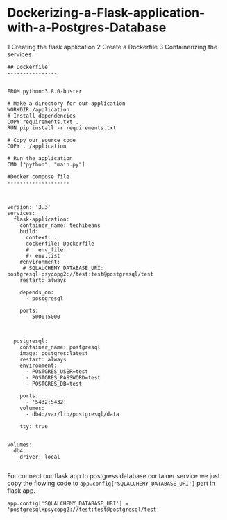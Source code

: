 # Dockerizing-a-Flask-application-with-a-Postgres-Database

1 Creating the flask application
2 Create a Dockerfile
3 Containerizing the services


```
## Dockerfile
----------------


FROM python:3.8.0-buster

# Make a directory for our application
WORKDIR /application
# Install dependencies
COPY requirements.txt .
RUN pip install -r requirements.txt

# Copy our source code
COPY . /application

# Run the application
CMD ["python", "main.py"]

```

```
#Docker compose file
--------------------



version: '3.3'
services:
  flask-application:
    container_name: techibeans
    build:
      context: .
      dockerfile: Dockerfile
      #   env_file:
      #- env.list
    #environment:  
     # SQLALCHEMY_DATABASE_URI: postgresql+psycopg2://test:test@postgresql/test
    restart: always
    
    depends_on:
      - postgresql
    
    ports:
      - 5000:5000  



  postgresql:
    container_name: postgresql 
    image: postgres:latest
    restart: always
    environment:
      - POSTGRES_USER=test
      - POSTGRES_PASSWORD=test
      - POSTGRES_DB=test

    ports:
      - '5432:5432'
    volumes: 
      - db4:/var/lib/postgresql/data

    tty: true
      

volumes:
  db4:
    driver: local   
    
 ```


For connect our flask app to postgress database container service  we just copy the flowing code to ``` app.config['SQLALCHEMY_DATABASE_URI'] ``` part in flask app.
```
app.config['SQLALCHEMY_DATABASE_URI'] = 'postgresql+psycopg2://test:test@postgresql/test'
```


